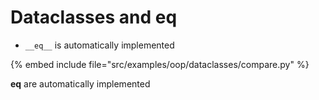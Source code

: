 # Dataclasses and eq

* `__eq__` is automatically implemented

{% embed include file="src/examples/oop/dataclasses/compare.py" %}

__eq__ are automatically implemented


